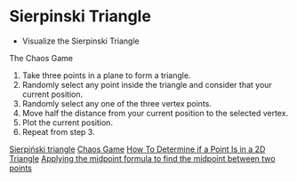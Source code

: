 # Sierpinski Triangle

- Visualize the Sierpinski Triangle

The Chaos Game

1. Take three points in a plane to form a triangle.
2. Randomly select any point inside the triangle and consider that your current position.
3. Randomly select any one of the three vertex points.
4. Move half the distance from your current position to the selected vertex.
5. Plot the current position.
6. Repeat from step 3.

[Sierpiński triangle](https://en.wikipedia.org/wiki/Sierpi%C5%84ski_triangle)
[Chaos Game](https://www.pythoninformer.com/generative-art/iterated-function-systems/chaos-game/)
[How To Determine if a Point Is in a 2D Triangle](https://www.baeldung.com/cs/check-if-point-is-in-2d-triangle)
[Applying the midpoint formula to find the midpoint between two points](https://youtu.be/6mx8HIf3oUk?t=74)